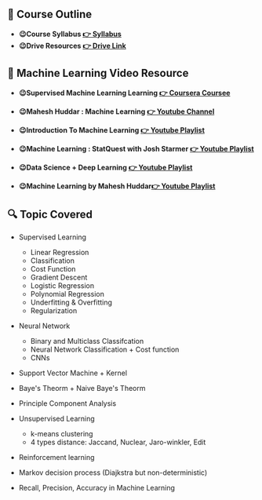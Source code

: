 ## 🍂 Course Outline

- **😉Course Syllabus [👉 Syllabus](https://docs.google.com/spreadsheets/d/12ua10iRYLtxTWi05jBSAxEMM_104nTr8S4nC2cmN9BQ/edit#gid=0)**
- **😉Drive Resources [👉 Drive Link](https://drive.google.com/drive/folders/1TjCbIjqjO16qfL_8k5Ssa6s1ZUJpEk2D)**



## 🍂 Machine Learning Video Resource


- **😉Supervised Machine Learning Learning  [👉 Coursera Coursee](https://www.coursera.org/learn/machine-learning/home/week/1)**

- **😉Mahesh Huddar : Machine Learning [👉 Youtube Channel](https://www.youtube.com/@MaheshHuddar/featured)**

- **😉Introduction To Machine Learning [👉 Youtube Playlist](https://youtube.com/playlist?list=PLYwpaL_SFmcBhOEPwf5cFwqo5B-cP9G4P&si=wZwVCRamUhL6G44K)**

- **😉Machine Learning : StatQuest with Josh Starmer [👉 Youtube Playlist](https://youtube.com/playlist?list=PLblh5JKOoLUICTaGLRoHQDuF_7q2GfuJF&si=k6Czv26h8KST4CYY)**

- **😉Data Science + Deep Learning [👉 Youtube Playlist](https://youtube.com/playlist?list=PLeo1K3hjS3us_ELKYSj_Fth2tIEkdKXvV&si=TqzcknvP9o3Tjk5v)**


- **😉Machine Learning by Mahesh Huddar[👉 Youtube Playlist](https://youtube.com/playlist?list=PL4gu8xQu0_5JBO1FKRO5p20wc8DprlOgn&si=CFndqFxAeV2JVarQ)**

## 🔍 Topic Covered

<!-- - **✍️ Some Questions + Check Lecture Folder**
    - Which of the following is an example of a **supervised learning** problem?
    - Which of the following is a key assumption of linear regression?

    - Which type of linear regression problem can be solved using the normal equation?
    - What is logistic regression primarily used for?
    - What problem does regularization aim to address in machine learning models?


- **✍️ Check Machine Learning TT-1 Folder**

- **✍️ Check Machine Learning TT-2 Folder**


- **✍️ Unsupervised Learning**
- **✍️ K means Clustering**
- **✍️ Check Machine Learning TT-2 Folder**
- **✍️ Check Machine Learning TT-2 Folder** -->


- Supervised Learning
    - Linear Regression
    - Classification
    - Cost Function
    - Gradient Descent
    - Logistic Regression
    - Polynomial Regression
    - Underfitting & Overfitting
    - Regularization

- Neural Network
    - Binary and Multiclass Classifcation
    - Neural Network Classification + Cost function
    - CNNs

- Support Vector Machine + Kernel

- Baye's Theorm + Naive Baye's Theorm

- Principle Component Analysis

- Unsupervised Learning
  - k-means clustering
  - 4 types distance: Jaccand, Nuclear, Jaro-winkler, Edit

- Reinforcement learning 
- Markov decision process (Diajkstra but non-deterministic)
- Recall, Precision, Accuracy in Machine Learning



